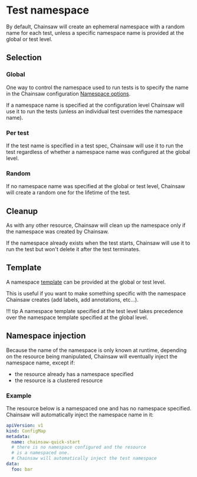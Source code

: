 # Test namespace

By default, Chainsaw will create an ephemeral namespace with a random name for each test, unless a specific namespace name is provided at the global or test level.

## Selection

### Global

One way to control the namespace used to run tests is to specify the name in the Chainsaw configuration [Namespace options](../configuration/options/namespace.md).

If a namespace name is specified at the configuration level Chainsaw will use it to run the tests (unless an individual test overrides the namespace name).

### Per test

If the test name is specified in a test spec, Chainsaw will use it to run the test regardless of whether a namespace name was configured at the global level.

### Random

If no namespace name was specified at the global or test level, Chainsaw will create a random one for the lifetime of the test.

## Cleanup

As with any other resource, Chainsaw will clean up the namespace only if the namespace was created by Chainsaw.

If the namespace already exists when the test starts, Chainsaw will use it to run the test but won't delete it after the test terminates.

## Template

A namespace [template](./templating.md) can be provided at the global or test level.

This is useful if you want to make something specific with the namespace Chainsaw creates (add labels, add annotations, etc...).

!!! tip
    A namespace template specified at the test level takes precedence over the namespace template specified at the global level.

## Namespace injection

Because the name of the namespace is only known at runtime, depending on the resource being manipulated, Chainsaw will eventually inject the namespace name, except if:

- the resource already has a namespace specified
- the resource is a clustered resource

### Example

The resource below is a namespaced one and has no namespace specified.
Chainsaw will automatically inject the namespace name in it:

```yaml
apiVersion: v1
kind: ConfigMap
metadata:
  name: chainsaw-quick-start
  # there is no namespace configured and the resource
  # is a namespaced one.
  # Chainsaw will automatically inject the test namespace
data:
  foo: bar
```
